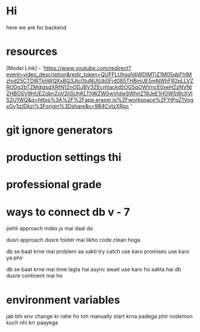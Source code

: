 # Hi
here we are
for backend
# resources
[Model Link] - 'https://www.youtube.com/redirect?event=video_description&redir_token=QUFFLUhqa1djWDlMTjZ1M05qbFhIMzhid25CTDlRTkhWQXxBQ3Jtc0tuNUtUb0Fid085THBmUE5mNWhFR2pLLVZRODg2bTZMdjdsdXRfN1ZnODJBV3ZEcnVackd5OG5qOWVncE0xeHZzNVNlZHBOSV9HUEZobnZoV2liSUhKLThWZW0wVldwSWhnZ19JeE1HOW5WcXVlS2U1WQ&q=https%3A%2F%2Fapp.eraser.io%2Fworkspace%2FYtPqZ1VogxGy1jzIDkzj%3Forigin%3Dshare&v=9B4CvtzXRpc
'

# git ignore generators

# production settings thi 
# professional grade

# ways to connect db v - 7

pehli approach index.js mai daal do

dusri approach dusre folder mai likho code clean hoga 

db se baat krne mai problem aa sakti 
try catch use karo
promises use karo ya phir

db se baat krne mai time lagta hai async await use karo ho sakta hai db dusre continent mai ho
# environment variables
jab bhi env change kr rahe ho toh manually start krna padega phir nodemon kuch nhi krr paayega


